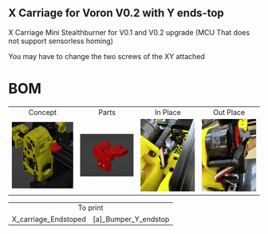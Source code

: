 ## X Carriage for Voron V0.2 with Y ends-top


X Carriage Mini Stealthburner for V0.1 and V0.2 upgrade (MCU That does not support sensorless homing)

<table align=center>
  <tr>
    <td align=center>Concept</td>
    <td align=center>Parts</td>
    <td align=center>In Place</td>
    <td align=center>Out Place</td>
  </tr>
  <tr>
    <td align=center><img src="https://github.com/GP3DS/Voron-Mods/blob/main/V0_X_Carriage_with_endstop/Images/Concept_screenshot.png" alt="1" width=300px></td>
    <td align=center><img src="https://github.com/GP3DS/Voron-Mods/blob/main/V0_X_Carriage_with_endstop/Images/Screenshot_part.png" alt="1" width=300px></td>
    <td align=center><img src="https://github.com/GP3DS/Voron-Mods/blob/main/V0_X_Carriage_with_endstop/Images/Front_In_Place.jpg" alt="1" width=300px></td>
    <td align=center><img src="https://github.com/GP3DS/Voron-Mods/blob/main/V0_X_Carriage_with_endstop/Images/Back_In_Place.jpg" alt="1" width=300px></td>
  </tr>

You may have to change the two screws of the XY attached


# BOM
<table>
  <tr>
    <td colspan=2 align=center>To print</td>
  </tr> 
  <tr>
    <td align=center>X_carriage_Endstoped</td>
    <td align=center>[a]_Bumper_Y_endstop</td>
  </tr>
</table>

